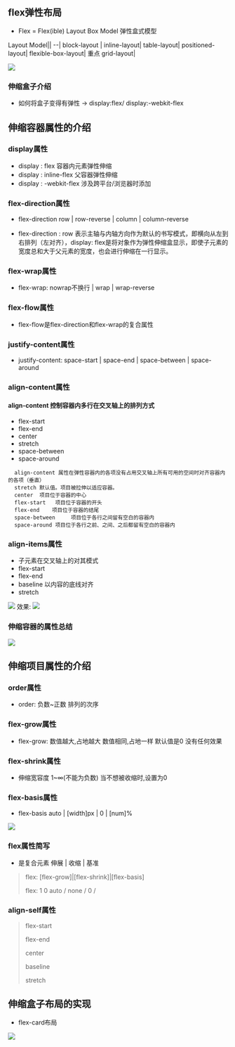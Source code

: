 ## flex弹性布局

- Flex = Flex(ible) Layout Box Model 弹性盒式模型


Layout Model||
--|
block-layout |
inline-layout|
table-layout|
positioned-layout|
flexible-box-layout| 重点
grid-layout|

<img src='img/flex.png'>

### 伸缩盒子介绍
- 如何将盒子变得有弹性  -> display:flex/ display:-webkit-flex

## 伸缩容器属性的介绍

### display属性
- display : flex  容器内元素弹性伸缩
- display : inline-flex  父容器弹性伸缩
- display : -webkit-flex 涉及跨平台/浏览器时添加

### flex-direction属性

- flex-direction row | row-reverse | column | column-reverse

- flex-direction : row 表示主轴与内轴方向作为默认的书写模式，即横向从左到右排列（左对齐），display: flex是将对象作为弹性伸缩盒显示，即使子元素的宽度总和大于父元素的宽度，也会进行伸缩在一行显示。

### flex-wrap属性
- flex-wrap: nowrap不换行 | wrap | wrap-reverse

### flex-flow属性
- flex-flow是flex-direction和flex-wrap的复合属性

### justify-content属性
- justify-content: space-start | space-end | space-between | space-around

### align-content属性
#### align-content 控制容器内多行在交叉轴上的排列方式
- flex-start
- flex-end
- center
- stretch
- space-between
- space-around

```
  align-content 属性在弹性容器内的各项没有占用交叉轴上所有可用的空间时对齐容器内的各项（垂直）
  stretch 默认值。项目被拉伸以适应容器。
  center  项目位于容器的中心
  flex-start   项目位于容器的开头
  flex-end    项目位于容器的结尾
  space-between     项目位于各行之间留有空白的容器内
  space-around 项目位于各行之前、之间、之后都留有空白的容器内
```

### align-items属性
- 子元素在交叉轴上的对其模式
- flex-start
- flex-end
- baseline 以内容的底线对齐
- stretch

<img src='img/flex_center_code.png'>
效果:
<img src='img/flex_center.png'>

### 伸缩容器的属性总结
<img src='img/review.png'>

## 伸缩项目属性的介绍
### order属性
- order: 负数~正数 排列的次序

### flex-grow属性
- flex-grow: 数值越大,占地越大
数值相同,占地一样 默认值是0 没有任何效果

### flex-shrink属性
- 伸缩宽容度 1~∞(不能为负数) 当不想被收缩时,设置为0

### flex-basis属性
- flex-basis auto | [width]px | 0 | [num]%
<img src='img/flex-basis.png'>

### flex属性简写
- 是复合元素 伸展 | 收缩 | 基准
> flex: [flex-grow]|[flex-shrink]|[flex-basis]
>
>flex: 1 0 auto  / none / 0 /
>

### align-self属性
>flex-start
>
>flex-end
>
>center
>
>baseline
>
>stretch

## 伸缩盒子布局的实现
- flex-card布局
<img src='img/flex-card.png'>
